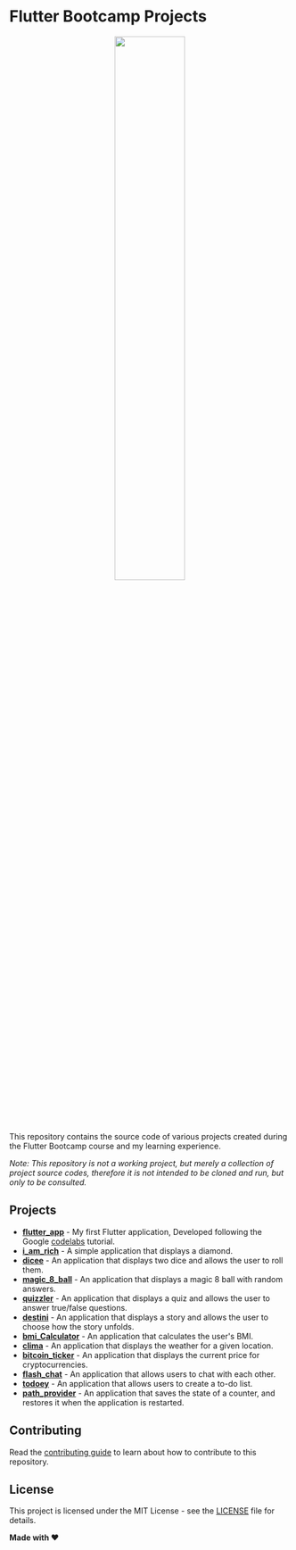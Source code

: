 # Flutter Bootcamp Projects

<center>
	<img src="https://storage.googleapis.com/cms-storage-bucket/847ae81f5430402216fd.svg" width="50%" style="display: block; margin: 7px;"/>
</center>

This repository contains the source code of various projects created during the Flutter Bootcamp course and my learning experience.

*Note: This repository is not a working project, but merely a collection of project source codes, therefore it is not intended to be cloned and run, but only to be consulted.*

## Projects

- [**flutter_app**](./flutter_app) - My first Flutter application, Developed following the Google [codelabs](https://codelabs.developers.google.com/codelabs/flutter-codelab-first#0) tutorial.
- [**i_am_rich**](./i_am_rich) - A simple application that displays a diamond.
- [**dicee**](./dicee) - An application that displays two dice and allows the user to roll them.
- [**magic_8_ball**](./magic_8_ball) - An application that displays a magic 8 ball with random answers.
- [**quizzler**](./quizzler) - An application that displays a quiz and allows the user to answer true/false questions.
- [**destini**](./destini) - An application that displays a story and allows the user to choose how the story unfolds.
- [**bmi_Calculator**](./bmi_Calculator) - An application that calculates the user's BMI.
- [**clima**](./clima) - An application that displays the weather for a given location.
- [**bitcoin_ticker**](./bitcoin_ticker) - An application that displays the current price for cryptocurrencies.
- [**flash_chat**](./flash_chat) - An application that allows users to chat with each other.
- [**todoey**](./todoey) - An application that allows users to create a to-do list.
- [**path_provider**](./path_provider) - An application that saves the state of a counter, and restores it when the application is restarted.

## Contributing

Read the [contributing guide](CONTRIBUTING.md) to learn about how to contribute to this repository.

## License

This project is licensed under the MIT License - see the [LICENSE](LICENSE) file for details.

**Made with :heart:**
